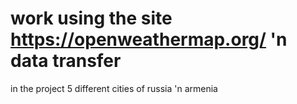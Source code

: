 # work using the site https://openweathermap.org/ 'n data transfer
in the project 5 different cities of russia 'n armenia
